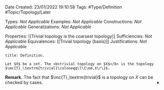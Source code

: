 <div class="topSpace"></div>

Date Created: 23/01/2022 19:10:58
Tags: #Type/Definition #Topic/Topology/Later

Types: <i>Not Applicable</i>
Examples: <i>Not Applicable</i> 
Constructions: <i>Not Applicable</i>
Generalizations: <i>Not Applicable</i>

Properties: [[Trivial topology is the coarsest topology]]
Sufficiencies: <i>Not Applicable</i>
Equivalences: [[Trivial topology (basis)]]
Justifications: <i>Not Applicable</i>

``` ad-Definition
title: Definition.

Let $X$ be a set. The <b>trivial topology on $X$</b> is the topology $\mc{T}_\textrm{trivial}\coloneqq\l\{\em,X\r\}$.

```

<b>Remark.</b> The fact that $\mc{T}_\textrm{trivial}$ is a topology on $X$ can be checked by cases.<span style="float:right;">$\blacklozenge$</span>
